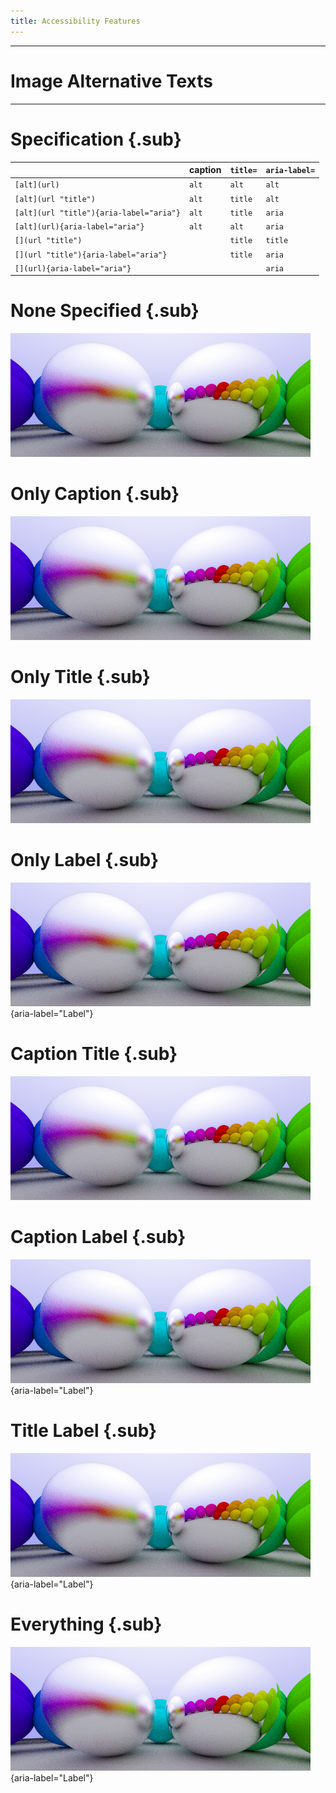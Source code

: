 ```yaml
---
title: Accessibility Features
---
```


---
# Image Alternative Texts
---

# Specification {.sub}

|                                          | caption | `title=` | `aria-label=` |
|------------------------------------------|---------|----------|---------------|
| `[alt](url)`                             | `alt`   | `alt`    | `alt`         |
| `[alt](url "title")`                     | `alt`   | `title`  | `alt`         |
| `[alt](url "title"){aria-label="aria"}`  | `alt`   | `title`  | `aria`        |
| `[alt](url){aria-label="aria"}`          | `alt`   | `alt`    | `aria`        |
| `[](url "title")`                        |         | `title`  | `title`       |
| `[](url "title"){aria-label="aria"}`     |         | `title`  | `aria`        |
| `[](url){aria-label="aria"}`             |         |          | `aria`        |

# None Specified {.sub}

![](include/06-metal.png)

# Only Caption {.sub}

![Caption](include/06-metal.png)

# Only Title {.sub}

![](include/06-metal.png "Title")

# Only Label {.sub}

![](include/06-metal.png){aria-label="Label"}

# Caption Title {.sub}

![Caption](include/06-metal.png "Title")

# Caption Label {.sub}

![Caption](include/06-metal.png){aria-label="Label"}

# Title Label {.sub}

![](include/06-metal.png "Title"){aria-label="Label"}

# Everything {.sub}

![Caption](include/06-metal.png "Title"){aria-label="Label"}